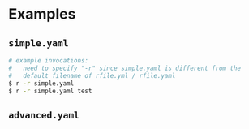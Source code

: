 # Examples

## `simple.yaml`

```bash
# example invocations:
#   need to specify "-r" since simple.yaml is different from the
#   default filename of rfile.yml / rfile.yaml
$ r -r simple.yaml
$ r -r simple.yaml test
```

## `advanced.yaml`

```bash

```
